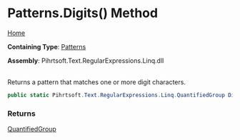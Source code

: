 # Patterns\.Digits\(\) Method

[Home](../../../../../../README.md)

**Containing Type**: [Patterns](../README.md)

**Assembly**: Pihrtsoft\.Text\.RegularExpressions\.Linq\.dll

\
Returns a pattern that matches one or more digit characters\.

```csharp
public static Pihrtsoft.Text.RegularExpressions.Linq.QuantifiedGroup Digits()
```

### Returns

[QuantifiedGroup](../../QuantifiedGroup/README.md)


